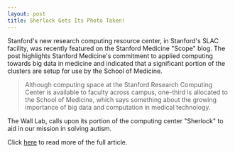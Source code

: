 ```yaml
---
layout: post
title: Sherlock Gets Its Photo Taken!
---  
```

Stanford's new research computing resource center, in Stanford's SLAC facility, was recently featured on the Stanford Medicine "Scope" blog. The post highlights Stanford Medicine's commitment to applied computing towards big data in medicine and indicated that a significant portion of the clusters are setup for use by the School of Medicine. 

> Although computing space at the Stanford Research Computing Center is available to faculty across campus, one-third is allocated to the School of Medicine, which says something about the growing importance of big data and computation in medical technology.


The Wall Lab, calls upon its portion of the computing center "Sherlock" to aid in our mission in solving autism. 

Click [here](http://scopeblog.stanford.edu/2014/05/19/new-computing-center-at-stanford-supports-big-data/ "Scope: New Computing Center at Stanford Supports Big Data") to read more of the full article.


